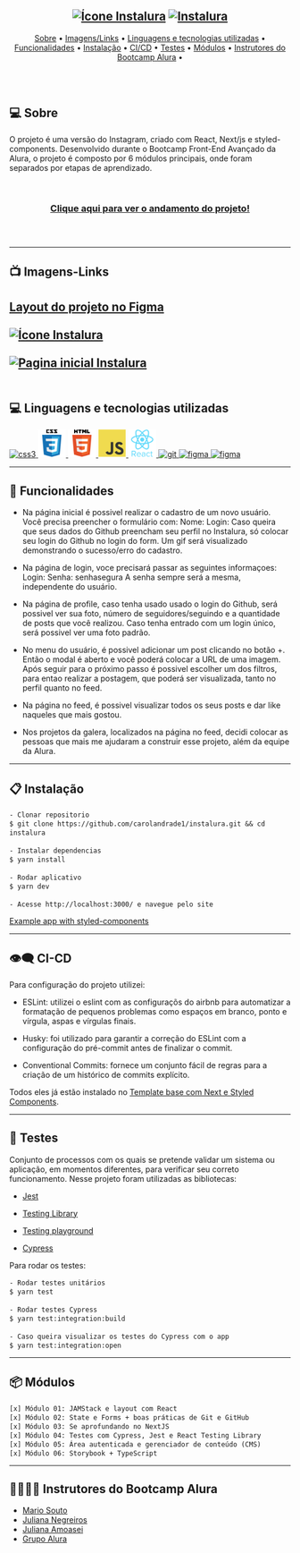 <h2 align="center">
<a href="https://www.figma.com/file/HwMEsYgZ7aJ6fKvLW024D0/Instalura-Icon?node-id=0%3A1" target="_blank" rel="noopener noreferrer" title="Ícone Instalura Figma"><img src="https://i.postimg.cc/MZddxKkV/alura-Iconalura-Icon.png" alt="Ícone Instalura" width="90" height=""/></a>
<a href="https://instalura-cas.vercel.app/" target="_blank" rel="noopener noreferrer" title="Site Instalura"><img width="390" alt="Instalura" src="https://i.postimg.cc/CLTK9PbN/logo-Light.png" /></a>
</h2>
<p align="center">
 <a href="#-sobre">Sobre</a> •
 <a href="#-Imagens-links">Imagens/Links</a> •
 <a href="#-Linguagens-e-tecnologias-utilizadas">Linguagens e tecnologias utilizadas</a> • 
 <a href="#-funcionalidades">Funcionalidades</a> •
 <a href="#-Instalação">Instalação</a> •
 <a href="#-ci-cd">CI/CD</a> • 
 <a href="#-testes">Testes</a> • 
 <a href="#-Módulos">Módulos</a> • 
 <a href="#-Instrutores-do-Bootcamp-Alura">Instrutores do Bootcamp Alura</a> • 
</p>
<br>
<br>

## 💻 Sobre

O projeto é uma versão do Instagram, criado com React, Next/js e styled-components. Desenvolvido durante o Bootcamp Front-End Avançado da Alura, o projeto é composto por 6 módulos principais, onde foram separados por etapas de aprendizado.

<br>
<h3 align="center"><a href="https://instalura-cas.vercel.app/" target="_blank" rel="noopener noreferrer">Clique aqui para ver o andamento do projeto!</a><h3>
<br>

---

## 📺 Imagens-Links

<a href="https://www.figma.com/file/Veefm1pjkeTFcJC7BUqHge/Instalura?node-id=0%3A1" target="_blank" rel="noopener noreferrer">Layout do projeto no Figma</a>
<br>
<br>
<a href="https://www.figma.com/file/HwMEsYgZ7aJ6fKvLW024D0/Instalura-Icon?node-id=0%3A1" target="_blank" rel="noopener noreferrer" title="Ícone Instalura Figma"><img src="https://i.postimg.cc/MZddxKkV/alura-Iconalura-Icon.png" alt="Ícone Instalura" width="80" height=""/></a>
<br>
<br>
<a href="https://instalura-cas.vercel.app/" target="_blank" rel="noopener noreferrer" title="Pagina inicial Site Instalura"><img src="https://i.postimg.cc/sDzsFmrv/homepage-Desktop-1.png" alt="Pagina inicial Instalura" width="600" height=""/> </a>
<br>
<br>
---

## 💻 Linguagens e tecnologias utilizadas
<p align="left"> <a href="#" target="_blank"> <img src="https://miro.medium.com/max/318/1*p1TndLk3UsGPBsM7qHPZIw.png" alt="css3" width="50" height="50"/> </a> <a href="https://www.w3schools.com/css/" target="_blank"> <img src="https://raw.githubusercontent.com/devicons/devicon/master/icons/css3/css3-original-wordmark.svg" alt="css3" width="50" height="50"/> </a> <a href="https://www.w3.org/html/" target="_blank"> <img src="https://raw.githubusercontent.com/devicons/devicon/master/icons/html5/html5-original-wordmark.svg" alt="html5" width="50" height="50"/> </a> <a href="https://developer.mozilla.org/en-US/docs/Web/JavaScript" target="_blank"> <img src="https://raw.githubusercontent.com/devicons/devicon/master/icons/javascript/javascript-original.svg" alt="javascript" width="50" height="50"/> </a> <a href="https://reactjs.org/" target="_blank"> <img src="https://raw.githubusercontent.com/devicons/devicon/master/icons/react/react-original-wordmark.svg" alt="react" width="50" height="50"/> </a> <a href="https://git-scm.com/" target="_blank"> <img src="https://www.vectorlogo.zone/logos/git-scm/git-scm-icon.svg" alt="git" width="50" height="50"/> </a> <a href="https://nextjs.org/" target="_blank"> <img src="https://raw.githubusercontent.com/samfromaway/samfromaway/master/.github/images/nextjs.png" alt="figma" width="50" height="50"/> </a> <a href="https://www.figma.com/" target="_blank"> <img src="https://www.vectorlogo.zone/logos/figma/figma-icon.svg" alt="figma" width="50" height="50"/> </a> </p>

---

## 🧠 Funcionalidades

- Na página inicial é possivel realizar o cadastro de um novo usuário. Você precisa preencher o formulário com:
    Nome:
    Login:
Caso queira que seus dados do Github preencham seu perfil no Instalura, só colocar seu login do Github no login do form. Um gif será visualizado demonstrando o sucesso/erro do cadastro.

- Na página de login, voce precisará passar as seguintes informaçoes:
    Login:
    Senha: senhasegura
A senha sempre será a mesma, independente do usuário.

- Na página de profile, caso tenha usado usado o login do Github, será possivel ver sua foto, número de seguidores/seguindo e a quantidade de posts que você realizou. Caso tenha entrado com um login único, será possivel ver uma foto padrão.

- No menu do usuário, é possivel adicionar um post clicando no botão +. Então o modal é aberto e você poderá colocar a URL de uma imagem. Após seguir para o próximo passo é possivel escolher um dos filtros, para entao realizar a postagem, que poderá ser visualizada, tanto no perfil quanto no feed.

- Na página no feed, é possivel visualizar todos os seus posts e dar like naqueles que mais gostou.

* Nos projetos da galera, localizados na página no feed, decidi colocar as pessoas que mais me ajudaram a construir esse projeto, além da equipe da Alura.

---

## 📋 Instalação

    - Clonar repositorio
    $ git clone https://github.com/carolandrade1/instalura.git && cd instalura

    - Instalar dependencias
    $ yarn install

    - Rodar aplicativo
    $ yarn dev

    - Acesse http://localhost:3000/ e navegue pelo site

<a href="https://github.com/vercel/next.js/tree/canary/examples/with-styled-components" target="_blank" rel="noopener noreferrer">Example app with styled-components</a>
<br>

---

## 👁‍🗨 CI-CD

Para configuração do projeto utilizei:

- ESLint: utilizei o eslint com as configuraçõs do airbnb para automatizar a formatação de pequenos problemas como espaços em branco, ponto e vírgula, aspas e vírgulas finais.

- Husky: foi utilizado para garantir a correção do ESLint com a configuração do pré-commit antes de finalizar o commit.

- Conventional Commits: fornece um conjunto fácil de regras para a criação de um histórico de commits explícito.

Todos eles já estão instalado no <a href="https://github.com/carolandrade1/template_next_styled" target="_blank" rel="noopener noreferrer">Template base com Next e Styled Components</a>.

---

## 🚦 Testes
Conjunto de processos com os quais se pretende validar um sistema ou aplicação, em momentos diferentes, para verificar seu correto funcionamento. Nesse projeto foram utilizadas as bibliotecas: 

- [Jest](https://jestjs.io/)

- [Testing Library](https://testing-library.com/)

- [Testing playground](https://testing-playground.com/)

- [Cypress](https://www.cypress.io/)

Para rodar os testes:

    - Rodar testes unitários
    $ yarn test

    - Rodar testes Cypress
    $ yarn test:integration:build

    - Caso queira visualizar os testes do Cypress com o app
    $ yarn test:integration:open

---

## 📦 Módulos
    [x] Módulo 01: JAMStack e layout com React
    [x] Módulo 02: State e Forms + boas práticas de Git e GitHub
    [x] Módulo 03: Se aprofundando no NextJS
    [x] Módulo 04: Testes com Cypress, Jest e React Testing Library
    [x] Módulo 05: Área autenticada e gerenciador de conteúdo (CMS)
    [x] Módulo 06: Storybook + TypeScript

---

## 👩‍🏫👨‍🏫 Instrutores do Bootcamp Alura
- <a href="https://www.linkedin.com/in/omariosouto/">Mario Souto</a> <br>
- <a href="https://www.linkedin.com/in/juliananegreiros/">Juliana Negreiros</a> <br>
- <a href="https://www.linkedin.com/in/juliana-amoasei">Juliana Amoasei</a> <br>
- <a href="https://www.alura.com.br">Grupo Alura</a> 
<br>